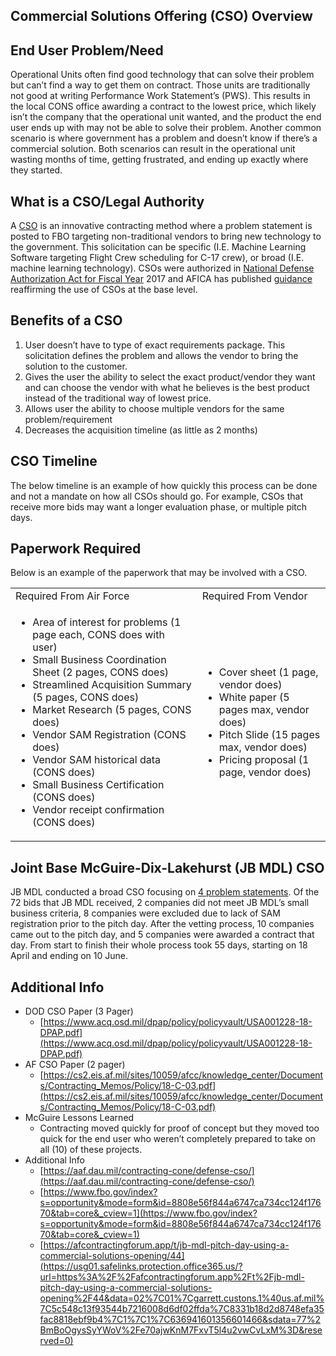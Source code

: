 <h2>Commercial Solutions Offering (CSO) Overview</h2>


<h2>End User Problem/Need</h2>


Operational Units often find good technology that can solve their problem but can’t find a way to get them on contract. Those units are traditionally not good at writing Performance Work Statement’s (PWS). This results in the local CONS office awarding a contract to the lowest price, which likely isn’t the company that the operational unit wanted, and the product the end user ends up with may not be able to solve their problem. Another common scenario is where government has a problem and doesn’t know if there’s a commercial solution. Both scenarios can result in the operational unit wasting months of time, getting frustrated, and ending up exactly where they started. 

<h2>What is a CSO/Legal Authority</h2>


A [CSO](https://aaf.dau.mil/contracting-cone/defense-cso/) is an innovative contracting method where a problem statement is posted to FBO targeting non-traditional vendors to bring new technology to the government.  This solicitation can be specific (I.E. Machine Learning Software targeting Flight Crew scheduling for C-17 crew), or broad (I.E. machine learning technology).  CSOs were authorized in [National Defense Authorization Act for Fiscal Year](https://www.acq.osd.mil/dpap/policy/policyvault/USA001228-18-DPAP.pdf) 2017 and AFICA has published [guidance](https://cs2.eis.af.mil/sites/10059/afcc/knowledge_center/Documents/Contracting_Memos/Policy/18-C-03.pdf) reaffirming the use of CSOs at the base level. 

<h2>Benefits of a CSO</h2>




1. User doesn’t have to type of exact requirements package. This solicitation defines the problem and allows the vendor to bring the solution to the customer.
2. Gives the user the ability to select the exact product/vendor they want and can choose the vendor with what he believes is the best product instead of the traditional way of lowest price. 
3. Allows user the ability to choose multiple vendors for the same problem/requirement
4. Decreases the acquisition timeline (as little as 2 months)

<h2>CSO Timeline</h2>


The below timeline is an example of how quickly this process can be done and not a mandate on how all CSOs should go. For example, CSOs that receive more bids may want a longer evaluation phase, or multiple pitch days.

<h2>Paperwork Required</h2>


Below is an example of the paperwork that may be involved with a CSO. 


<table>
  <tr>
   <td>Required From Air Force
   </td>
   <td>Required From Vendor
   </td>
  </tr>
  <tr>
   <td>
<ul>

<li>Area of interest for problems (1 page each, CONS does with user)

<li>Small Business Coordination Sheet (2 pages, CONS does)

<li>Streamlined Acquisition Summary (5 pages, CONS does)

<li>Market Research (5 pages, CONS does)

<li>Vendor SAM Registration (CONS does)

<li>Vendor SAM historical data (CONS does)

<li>Small Business Certification (CONS does)

<li>Vendor receipt confirmation (CONS does)
</li>
</ul>
   </td>
   <td>
<ul>

<li>Cover sheet (1 page, vendor does)

<li>White paper (5 pages max, vendor does)

<li>Pitch Slide (15 pages max, vendor does)

<li>Pricing proposal (1 page, vendor does)
</li>
</ul>
   </td>
  </tr>
</table>


<h2>Joint Base McGuire-Dix-Lakehurst (JB MDL) CSO</h2>


JB MDL conducted a broad CSO focusing on [4 problem statements](https://www.fbo.gov/index?s=opportunity&mode=form&id=8808e56f844a6747ca734cc124f17670&tab=core&_cview=1). Of the 72 bids that JB MDL received, 2 companies did not meet JB MDL’s small business criteria, 8 companies were excluded due to lack of SAM registration prior to the pitch day. After the vetting process, 10 companies came out to the pitch day, and 5 companies were awarded a contract that day. From start to finish their whole process took 55 days, starting on 18 April and ending on 10 June.

<h2>Additional Info</h2>




*   DOD CSO Paper (3 Pager) 
    *   [https://www.acq.osd.mil/dpap/policy/policyvault/USA001228-18-DPAP.pdf](https://www.acq.osd.mil/dpap/policy/policyvault/USA001228-18-DPAP.pdf)
*   AF CSO Paper (2 pager) 
    *   [https://cs2.eis.af.mil/sites/10059/afcc/knowledge_center/Documents/Contracting_Memos/Policy/18-C-03.pdf](https://cs2.eis.af.mil/sites/10059/afcc/knowledge_center/Documents/Contracting_Memos/Policy/18-C-03.pdf)
*   McGuire Lessons Learned 
    *   Contracting moved quickly for proof of concept but they moved too quick for the end user who weren’t completely prepared to take on all (10) of these projects.
*   Additional Info
    *   [https://aaf.dau.mil/contracting-cone/defense-cso/](https://aaf.dau.mil/contracting-cone/defense-cso/)
    *   [https://www.fbo.gov/index?s=opportunity&mode=form&id=8808e56f844a6747ca734cc124f17670&tab=core&_cview=1](https://www.fbo.gov/index?s=opportunity&mode=form&id=8808e56f844a6747ca734cc124f17670&tab=core&_cview=1)
    *   [https://afcontractingforum.app/t/jb-mdl-pitch-day-using-a-commercial-solutions-opening/44](https://usg01.safelinks.protection.office365.us/?url=https%3A%2F%2Fafcontractingforum.app%2Ft%2Fjb-mdl-pitch-day-using-a-commercial-solutions-opening%2F44&data=02%7C01%7Cgarrett.custons.1%40us.af.mil%7C5c548c13f93544b7216008d6df02ffda%7C8331b18d2d8748efa35fac8818ebf9b4%7C1%7C1%7C636941601356601466&sdata=77%2BmBoOgysSyYWoV%2Fe70ajwKnM7FxvT5l4u2vwCvLxM%3D&reserved=0)

<!-- Docs to Markdown version 1.0β17 -->
